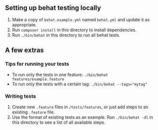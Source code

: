 ## Setting up behat testing locally

1. Make a copy of `behat.example.yml` named `behat.yml` and update it as
appropriate.
2. Run `composer install` in this directory to install dependencies.
3. Run `./bin/behat` in this directory to run all behat tests.

## A few extras
### Tips for running your tests
- To run only the tests in one feature: 
     `./bin/behat features/example.feature`
- To run only the tests with a certain tag:
     `./bin/behat --tags="mytag"`
    
### Writing tests
1. Create new `.feature` files in `/tests/features`, or just add steps
to an existing `.feature` file. 
2. Use the format of existing tests as an example.  Run `./bin/behat -dl`
in this directory to see a list of all available steps.
